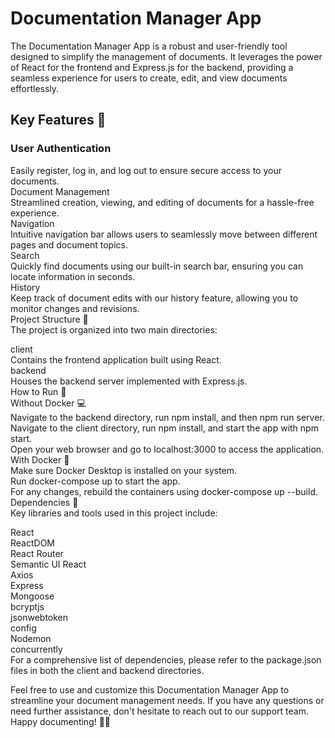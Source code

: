 # Documentation Manager App    
The Documentation Manager App is a robust and user-friendly tool designed to simplify the management of documents. It leverages the power of React for the frontend and Express.js for the backend, providing a seamless experience for users to create, edit, and view documents effortlessly.  

## Key Features 🔑  
### User Authentication  
Easily register, log in, and log out to ensure secure access to your documents.  
Document Management  
Streamlined creation, viewing, and editing of documents for a hassle-free experience.  
Navigation  
Intuitive navigation bar allows users to seamlessly move between different pages and document topics.  
Search  
Quickly find documents using our built-in search bar, ensuring you can locate information in seconds.  
History  
Keep track of document edits with our history feature, allowing you to monitor changes and revisions.  
Project Structure 📁  
The project is organized into two main directories:  

client  
Contains the frontend application built using React.  
backend  
Houses the backend server implemented with Express.js.  
How to Run 🏃  
Without Docker 💻  
Navigate to the backend directory, run npm install, and then npm run server.  
Navigate to the client directory, run npm install, and start the app with npm start.  
Open your web browser and go to localhost:3000 to access the application.  
With Docker 🐳  
Make sure Docker Desktop is installed on your system.  
Run docker-compose up to start the app.  
For any changes, rebuild the containers using docker-compose up --build.  
Dependencies 🔧  
Key libraries and tools used in this project include:  

React  
ReactDOM  
React Router  
Semantic UI React  
Axios  
Express  
Mongoose  
bcryptjs  
jsonwebtoken  
config  
Nodemon  
concurrently  
For a comprehensive list of dependencies, please refer to the package.json files in both the client and backend directories.  

Feel free to use and customize this Documentation Manager App to streamline your document management needs. If you have any questions or need further assistance, don't hesitate to reach out to our support team. Happy documenting! 📝✨  
